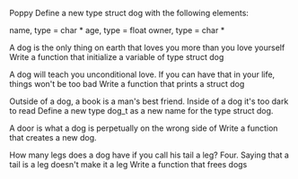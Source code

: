 Poppy
Define a new type struct dog with the following elements:

name, type = char *
age, type = float
owner, type = char *

A dog is the only thing on earth that loves you more than you love yourself
Write a function that initialize a variable of type struct dog

A dog will teach you unconditional love. If you can have that in your life, things won't be too bad
Write a function that prints a struct dog

Outside of a dog, a book is a man's best friend. Inside of a dog it's too dark to read
Define a new type dog_t as a new name for the type struct dog.

A door is what a dog is perpetually on the wrong side of
Write a function that creates a new dog.

How many legs does a dog have if you call his tail a leg? Four. Saying that a tail is a leg doesn't make it a leg
Write a function that frees dogs
